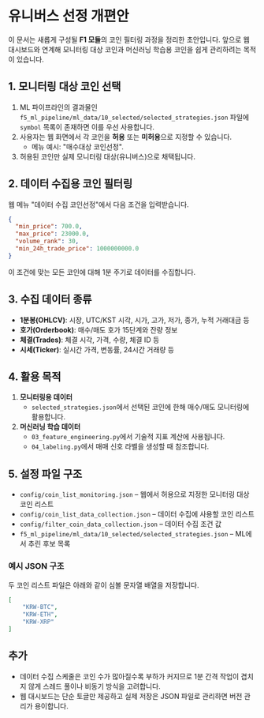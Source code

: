 # 유니버스 선정 개편안

이 문서는 새롭게 구성될 **F1 모듈**의 코인 필터링 과정을 정리한 초안입니다. 앞으로 웹
대시보드와 연계해 모니터링 대상 코인과 머신러닝 학습용 코인을 쉽게 관리하려는 목적이
있습니다.

## 1. 모니터링 대상 코인 선택

1. ML 파이프라인의 결과물인 `f5_ml_pipeline/ml_data/10_selected/selected_strategies.json`
   파일에 `symbol` 목록이 존재하면 이를 우선 사용합니다.
2. 사용자는 웹 화면에서 각 코인을 **허용** 또는 **미허용**으로 지정할 수 있습니다.
   - 메뉴 예시: "매수대상 코인선정".
3. 허용된 코인만 실제 모니터링 대상(유니버스)으로 채택됩니다.

## 2. 데이터 수집용 코인 필터링

웹 메뉴 "데이터 수집 코인선정"에서 다음 조건을 입력받습니다.

```json
{
  "min_price": 700.0,
  "max_price": 23000.0,
  "volume_rank": 30,
  "min_24h_trade_price": 1000000000.0
}
```

이 조건에 맞는 모든 코인에 대해 1분 주기로 데이터를 수집합니다.

## 3. 수집 데이터 종류

- **1분봉(OHLCV)**: 시장, UTC/KST 시각, 시가, 고가, 저가, 종가, 누적 거래대금 등
- **호가(Orderbook)**: 매수/매도 호가 15단계와 잔량 정보
- **체결(Trades)**: 체결 시각, 가격, 수량, 체결 ID 등
- **시세(Ticker)**: 실시간 가격, 변동률, 24시간 거래량 등

## 4. 활용 목적

1. **모니터링용 데이터**
   - `selected_strategies.json`에서 선택된 코인에 한해 매수/매도 모니터링에 활용합니다.
2. **머신러닝 학습 데이터**
   - `03_feature_engineering.py`에서 기술적 지표 계산에 사용됩니다.
   - `04_labeling.py`에서 매매 신호 라벨을 생성할 때 참조합니다.

## 5. 설정 파일 구조

- `config/coin_list_monitoring.json` – 웹에서 허용으로 지정한 모니터링 대상 코인 리스트
- `config/coin_list_data_collection.json` – 데이터 수집에 사용할 코인 리스트
- `config/filter_coin_data_collection.json` – 데이터 수집 조건 값
- `f5_ml_pipeline/ml_data/10_selected/selected_strategies.json` – ML에서 추린 후보 목록

### 예시 JSON 구조

두 코인 리스트 파일은 아래와 같이 심볼 문자열 배열을 저장합니다.

```json
[
    "KRW-BTC",
    "KRW-ETH",
    "KRW-XRP"
]
```

## 추가

- 데이터 수집 스케줄은 코인 수가 많아질수록 부하가 커지므로 1분 간격 작업이 겹치지 않게 스레드 풀이나 비동기 방식을 고려합니다.
- 웹 대시보드는 단순 토글만 제공하고 실제 저장은 JSON 파일로 관리하면 버전 관리가 용이합니다.

